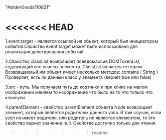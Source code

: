 "#sliderGoods110821" 

<<<<<<< HEAD
=======
1.event.target - является ссылкой на объект, который был инициатором события.Свойство event.target может быть использовано для реализации делегирования событий.

2.Свойство classList возвращает псевдомассив DOMTokenList, содержащий все классы элемента. ClassList является геттером. Возвращаемый им объект имеет несколько методов: contains ( String )
    Проверяет, есть ли данный класс у элемента (вернёт true или false)

3.src - путь. Мы получаем путь до кортинки и при клике на малом изображении меняем то изображение что было на то что только что кликнули

4.parentElement - свойство parentElement объекта Node возвращает элемент, который является родителем данного узла. В том случае, если узел не имеет родителя, или родитель не является элементом, то это свойство вернет значение null. Свойство доступно только для чтения.

>>>>>>> readme
